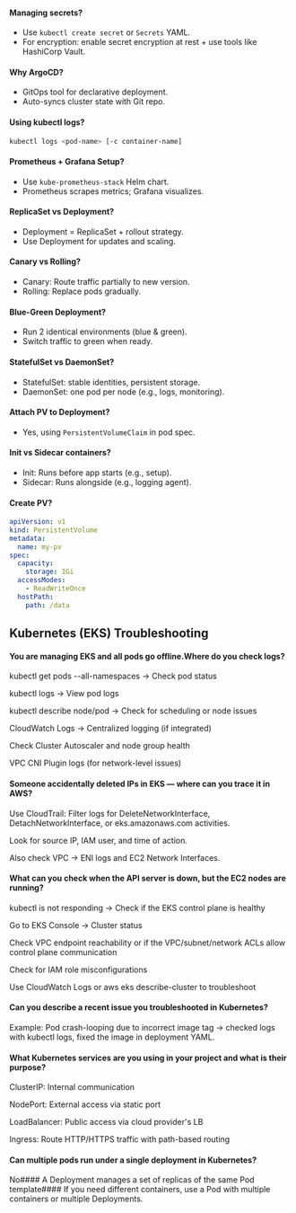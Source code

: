 ####  Managing secrets?

* Use `kubectl create secret` or `Secrets` YAML.
* For encryption: enable secret encryption at rest + use tools like HashiCorp Vault.

####  Why ArgoCD?

* GitOps tool for declarative deployment.
* Auto-syncs cluster state with Git repo.

####  Using kubectl logs?

```bash
kubectl logs <pod-name> [-c container-name]  
```

####  Prometheus + Grafana Setup?

* Use `kube-prometheus-stack` Helm chart.
* Prometheus scrapes metrics; Grafana visualizes.

####  ReplicaSet vs Deployment?

* Deployment = ReplicaSet + rollout strategy.
* Use Deployment for updates and scaling.

####  Canary vs Rolling?

* Canary: Route traffic partially to new version.
* Rolling: Replace pods gradually.

####  Blue-Green Deployment?

* Run 2 identical environments (blue & green).
* Switch traffic to green when ready.

####  StatefulSet vs DaemonSet?

* StatefulSet: stable identities, persistent storage.
* DaemonSet: one pod per node (e.g., logs, monitoring).

####  Attach PV to Deployment?

* Yes, using `PersistentVolumeClaim` in pod spec.

####  Init vs Sidecar containers?

* Init: Runs before app starts (e.g., setup).
* Sidecar: Runs alongside (e.g., logging agent).

####  Create PV?

```yaml
apiVersion: v1
kind: PersistentVolume
metadata:
  name: my-pv
spec:
  capacity:
    storage: 1Gi
  accessModes:
    - ReadWriteOnce
  hostPath:
    path: /data
```

## Kubernetes (EKS) Troubleshooting

####   You are managing EKS and all pods go offline.Where do you check logs?
kubectl get pods --all-namespaces → Check pod status

kubectl logs <pod-name> → View pod logs

kubectl describe node/pod → Check for scheduling or node issues

CloudWatch Logs → Centralized logging (if integrated)

Check Cluster Autoscaler and node group health

VPC CNI Plugin logs (for network-level issues)

####   Someone accidentally deleted IPs in EKS — where can you trace it in AWS?
Use CloudTrail: Filter logs for DeleteNetworkInterface, DetachNetworkInterface, or eks.amazonaws.com activities.

Look for source IP, IAM user, and time of action.

Also check VPC → ENI logs and EC2 Network Interfaces.

####   What can you check when the API server is down, but the EC2 nodes are running?
kubectl is not responding → Check if the EKS control plane is healthy

Go to EKS Console → Cluster status

Check VPC endpoint reachability or if the VPC/subnet/network ACLs allow control plane communication

Check for IAM role misconfigurations

Use CloudWatch Logs or aws eks describe-cluster to troubleshoot


####   Can you describe a recent issue you troubleshooted in Kubernetes?

Example: Pod crash-looping due to incorrect image tag → checked logs with kubectl logs, fixed the image in deployment YAML.

####   What Kubernetes services are you using in your project and what is their purpose?

ClusterIP: Internal communication

NodePort: External access via static port

LoadBalancer: Public access via cloud provider's LB

Ingress: Route HTTP/HTTPS traffic with path-based routing

####   Can multiple pods run under a single deployment in Kubernetes?

No####  A Deployment manages a set of replicas of the same Pod template####  If you need different containers, use a Pod with multiple containers or multiple Deployments.
